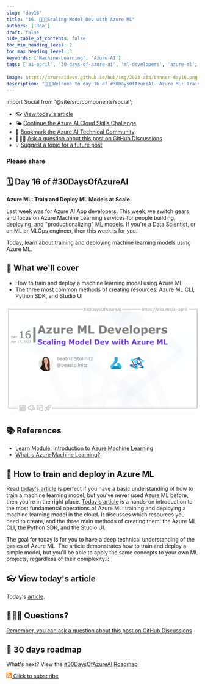 ```yaml
---
slug: "day16"
title: "16. 🧑🏽‍🔬Scaling Model Dev with Azure ML"
authors: ['Bea']
draft: false
hide_table_of_contents: false
toc_min_heading_level: 2
toc_max_heading_level: 3
keywords: ['Machine-Learning', 'Azure-AI']
tags: ['ai-april', '30-days-of-azure-ai', 'ml-developers', 'azure-ml', 'data-scientist']

image: https://azureaidevs.github.io/hub/img/2023-aia/banner-day16.png
description: "🧑🏽‍🔬Welcome to day 16 of #30DaysOfAzureAI. Azure ML: Train and Deploy ML Models at Scale https://azureaidevs.github.io/hub/2023-aia/day16"
---
```


import Social from '@site/src/components/social';

<head>

  <meta name="twitter:url" content="https://azureaidevs.github.io/hub/2023-aia/day16" />
  <meta name="twitter:title" content="Scaling Model Dev with Azure ML" />
  <meta name="twitter:description" content="🧑🏽‍🔬Welcome to day 16 of #30DaysOfAzureAI. Azure ML: Train and Deploy ML Models at Scale" />
  <meta name="twitter:image" content="https://azureaidevs.github.io/hub/img/2023-aia/banner-day16.png" />
  <meta name="twitter:card" content="summary_large_image" />

  <meta property="og:url" content="https://azureaidevs.github.io/hub/2023-aia/day16" />
  <meta property="og:title" content="Scaling Model Dev with Azure ML" />
  <meta property="og:description" content="🧑🏽‍🔬Welcome to day 16 of #30DaysOfAzureAI. Azure ML: Train and Deploy ML Models at Scale" />
  <meta property="og:image" content="https://azureaidevs.github.io/hub/img/2023-aia/banner-day16.png" />
  <meta property="og:type" content="article" />
  <meta property="og:site_name" content="Azure AI Developer" />

  <link rel="canonical" href="https://bea.stollnitz.com/blog/aml-command"  />

</head>

- 👓 [View today's article](https://bea.stollnitz.com/blog/aml-command)
- 🌤️ [Continue the Azure AI Cloud Skills Challenge](https://aka.ms/30-days-of-azure-ai-challenge)
- 🏫 [Bookmark the Azure AI Technical Community](https://techcommunity.microsoft.com/t5/artificial-intelligence-and/ct-p/AI)
- 🙋🏾‍♂️ [Ask a question about this post on GitHub Discussions](https://github.com/AzureAiDevs/hub/discussions/categories/azure-ml-developers)
- 💡 [Suggest a topic for a future post](https://github.com/AzureAiDevs/hub/discussions/categories/call-for-content)

### Please share

<Social
    page_url="https://azureaidevs.github.io/hub/2023-aia/day16"
    image_url="https://azureaidevs.github.io/hub/img/2023-aia/banner-day16.png"
    title="Scaling Model Dev with Azure ML"
    description= "🧑🏽‍🔬Day 16 of #30DaysOfAzureAI. Today we're diving into Azure ML and learning how to train and deploy ML models at scale. If you're a DS, ML, or MLOps engineer, this one's for you!"
    hashtags="AI,AzureML"
    hashtag="#30DaysOfAzureAi"
/>

## 🗓️ Day 16 of #30DaysOfAzureAI

<!-- README
The following description is also used for the tweet. So it should be action oriented and grab attention 
If you update the description, please update the description: in the frontmatter as well.
-->

**Azure ML: Train and Deploy ML Models at Scale**

<!-- README
The following is the intro to the post. It should be a short teaser for the post.
-->

Last week was for Azure AI App developers. This week, we switch gears and focus on Azure Machine Learning services for people building, deploying, and "productionalizing" ML models. If you're a Data Scientist, or an ML or MLOps engineer, then this week is for you. 

Today, learn about training and deploying machine learning models using Azure ML.

## 🎯 What we'll cover

<!-- README
The following list is the main points of the post. There should be 3-4 main points.
 -->


- How to train and deploy a machine learning model using Azure ML
- The three most common methods of creating resources: Azure ML CLI, Python SDK, and Studio UI

<!-- 
- Main point 1
- Main point 2
- Main point 3 
- Main point 4
-->

[![Image banner for day 16](./../../static/img/2023-aia/banner-day16.png)](https://bea.stollnitz.com/blog/aml-command)


<!-- README
Add or update a list relevant references here. These could be links to other blog posts, Microsoft Learn Module, videos, or other resources.
-->



## 📚 References

- [Learn Module: Introduction to Azure Machine Learning](https://learn.microsoft.com/training/modules/intro-to-azure-ml?WT.mc_id=aiml-89446-dglover)
- [What is Azure Machine Learning?](https://learn.microsoft.com/azure/machine-learning/overview-what-is-azure-machine-learning?WT.mc_id=aiml-89446-dglover)


<!-- README
The following is the body of the post. It should be an overview of the post that you are referencing.
See the Learn More section, if you supplied a canonical link, then will be displayed here.
-->


## 🚌 How to train and deploy in Azure ML

Read [today's article](https://bea.stollnitz.com/blog/aml-command) is perfect if you have a basic understanding of how to train a machine learning model, but you've never used Azure ML before, then you're in the right place. [Today's article](https://bea.stollnitz.com/blog/aml-command) is a hands-on introduction to the most fundamental operations of Azure ML: training and deploying a machine learning model in the cloud. It discusses which resources you need to create, and the three main methods of creating them: the Azure ML CLI, the Python SDK, and the Studio UI.

The goal for today is for you to have a deep technical understanding of the basics of Azure ML. The article demonstrates how to train and deploy a simple model, but you'll be able to apply the same concepts to your own ML projects, regardless of their complexity.ß

## 👓 View today's article

Today's [article](https://bea.stollnitz.com/blog/aml-command).


## 🙋🏾‍♂️ Questions?

[Remember, you can ask a question about this post on GitHub Discussions](https://github.com/AzureAiDevs/hub/discussions/categories/azure-ml-developers)

## 📍 30 days roadmap

What's next? View the [#30DaysOfAzureAI Roadmap](/hub/roadmap/30days)

[![The image is the RSS feed available icon](./../../static/img/2023-aia/rss.png) Click to subscribe](https://azureaidevs.github.io/hub/2023-aia/rss.xml)